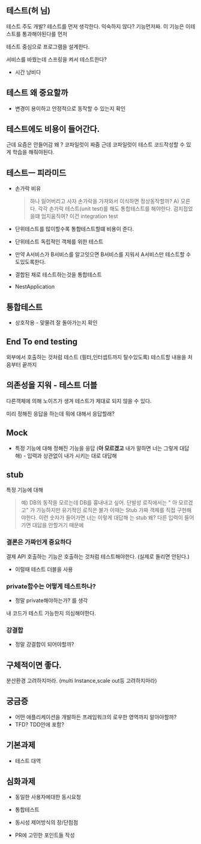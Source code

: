 ## 테스트(허 님)



테스트 주도 개발?
 테스트를 먼저 생각한다. 
 익숙하지 않다? 기능먼저짜. 이 기능은 이테스트를 통과해야된다를 먼저

 테스트 중심으로 프로그램을 설계한다.



서비스를 바꿨는데 스프링을 켜서 테스트한다? 
- 시간 낭비다

## 테스트 왜 중요할까 
- 변경이 용이하고 안정적으로 동작할 수 있는지 확인

## 테스트에도 비용이 들어간다. 
근데 요즘은 안들어감 왜 ? 코파일럿이 짜줌
근데 코파일럿이 테스트 코드작성할 수 있게 학습을 해줘야된다. 


## 테스트ㅡ 피라미드
- 손가락 비유 
  > 하나 잃어버리고 사자 손가락을 가져와서 이식하면 정상동작할까? 
  > A) 모른다. 각각 손가락 테스트(unit test)를 해도 통합테스트를 해야한다.
  > 검지접었을떄 엄지움직여? 이건 integration test

- 단위테스트를 많이할수록 통합테스트할떄 비용이 준다.
- 단위테스트 독립적인 객체를 위한 테스트

- 만약 A서비스가 B서비스를 알고잇으면 B서비스를 지워서 A서비스만 테스트할 수 도있도록한다. 
- 결합된 채로 테스트하는것을 통합테스트
- NestApplication 

## 통합테스트
- 상호작용 - 맞물려 잘 돌아가는지 확인

## End To end testing
외부에서 호출하는 것처럼 테스트 (필터,인터셉트까지 탈수있도록) 
테스트할 내용을 처음부터 끝까지 

## 의존성을 지워 - 테스트 더블
다른객체에 의해 노이즈가 생겨 테스트가 제대로 되지 않을 수 있다. 

미리 정해진 응답을 하는데 뭐에 대해서 응답할래?
## Mock
- 특정 기능에 대해 정해진 기능을 응답 (**아 모르겠고** 내가 말하면 너는 그렇게 대답해) - 입력과 상관없이 내가 시키는 대로 대답해
## stub 
특정 기능에 대해 

> 예) DB의 동작을 모르는데 DB를 흉내내고 싶어. 단발성 로직에서는 " 아 모르겠고" 가 가능하지만 유기적인 로직은 불가 이때는 Stub 가짜 객체를 직접 구현해야한다. 
> 이런 숫자가 들어가면 너는 이렇게 대답해 는 stub
> 왜? 다른 입력이 들어가면 대답을 안할거기 때문에 
### 결론은 가짜인게 중요하다

결제 API 호출하는 기능은 호출하는 것처럼 테스트해야한다. (실제로 돌리면 안된다.)
- 이럴때 테스트 더블을 사용 

### private함수는 어떻게 테스트하나?
- 정말 private해야하는가? 를 생각 

내 코드가 테스트 가능한지 의심해야한다.

### 강결합
- 정말 강결합이 되어야할까?

## 구체적이면 좋다.
분산환경 고려하지마라. (multi Instance,scale out등 고려하지마라)


## 궁금증
- 어떤 애플리케이션을 개발하든 프레임워크의 로우한 영역까지 알아야할까? 
- TFD? TDD안에 포함?

## 기본과제
- 테스트 대역

## 심화과제
- 동일한 사용자에대한 동시요청 
- 통합테스트
- 동시성 제어방식의 장/단점점

- PR에 고민한 포인트들 작성
